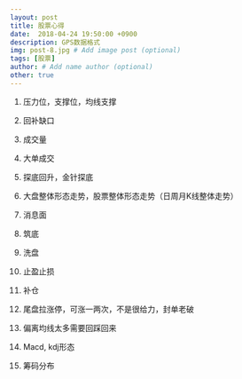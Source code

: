 ```yaml
---
layout: post
title: 股票心得
date:  2018-04-24 19:50:00 +0900  
description: GPS数据格式
img: post-8.jpg # Add image post (optional)
tags: [股票]
author: # Add name author (optional)
other: true
---
```


1. 压力位，支撑位，均线支撑

1. 回补缺口

1. 成交量

1. 大单成交

1. 探底回升，金针探底

1. 大盘整体形态走势，股票整体形态走势（日周月K线整体走势）

1. 消息面

1. 筑底

1. 洗盘

1. 止盈止损

1. 补仓

1. 尾盘拉涨停，可涨一两次，不是很给力，封单老破

1. 偏离均线太多需要回踩回来

1. Macd, kdj形态

1. 筹码分布
